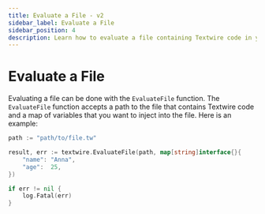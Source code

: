 ```yaml
---
title: Evaluate a File - v2
sidebar_label: Evaluate a File
sidebar_position: 4
description: Learn how to evaluate a file containing Textwire code in your Go applications using the EvaluateFile function
---
```


# Evaluate a File
Evaluating a file can be done with the `EvaluateFile` function. The `EvaluateFile` function accepts a path to the file that contains Textwire code and a map of variables that you want to inject into the file. Here is an example:

```go
path := "path/to/file.tw"

result, err := textwire.EvaluateFile(path, map[string]interface{}{
    "name": "Anna",
    "age":  25,
})

if err != nil {
    log.Fatal(err)
}
```